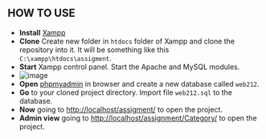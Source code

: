
## HOW TO USE
* **Install** [Xampp](https://www.apachefriends.org/download.html)
* **Clone** Create new folder in `htdocs` folder of Xampp and clone the repository into it. It will be something like this `C:\xampp\htdocs\assigment`.
* **Start** Xampp control panel. Start the Apache and MySQL modules.
* ![image](https://user-images.githubusercontent.com/47769063/137183880-f6cbc47f-58ac-407a-855a-c44cc2a15063.png)
* **Open** [phpmyadmin](http://localhost/phpmyadmin/server_databases.php) in browser and create a new database called `web212`.
* **Go** to your cloned project directory. Import file `web212.sql` to the database.
* **Now** going to [http://localhost/assigment/](http://localhost/assigment/) to open the project.
* **Admin view** going to [http://localhost/assignment/Category/](http://localhost/assignment/Category/index) to open the project.
